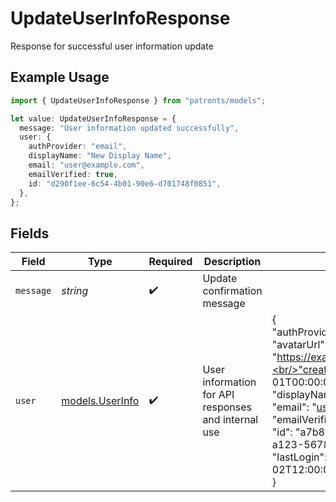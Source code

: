 # UpdateUserInfoResponse

Response for successful user information update

## Example Usage

```typescript
import { UpdateUserInfoResponse } from "patronts/models";

let value: UpdateUserInfoResponse = {
  message: "User information updated successfully",
  user: {
    authProvider: "email",
    displayName: "New Display Name",
    email: "user@example.com",
    emailVerified: true,
    id: "d290f1ee-6c54-4b01-90e6-d701748f0851",
  },
};
```

## Fields

| Field                                                                                                                                                                                                                                                                           | Type                                                                                                                                                                                                                                                                            | Required                                                                                                                                                                                                                                                                        | Description                                                                                                                                                                                                                                                                     | Example                                                                                                                                                                                                                                                                         |
| ------------------------------------------------------------------------------------------------------------------------------------------------------------------------------------------------------------------------------------------------------------------------------- | ------------------------------------------------------------------------------------------------------------------------------------------------------------------------------------------------------------------------------------------------------------------------------- | ------------------------------------------------------------------------------------------------------------------------------------------------------------------------------------------------------------------------------------------------------------------------------- | ------------------------------------------------------------------------------------------------------------------------------------------------------------------------------------------------------------------------------------------------------------------------------- | ------------------------------------------------------------------------------------------------------------------------------------------------------------------------------------------------------------------------------------------------------------------------------- |
| `message`                                                                                                                                                                                                                                                                       | *string*                                                                                                                                                                                                                                                                        | :heavy_check_mark:                                                                                                                                                                                                                                                              | Update confirmation message                                                                                                                                                                                                                                                     |                                                                                                                                                                                                                                                                                 |
| `user`                                                                                                                                                                                                                                                                          | [models.UserInfo](../models/userinfo.md)                                                                                                                                                                                                                                        | :heavy_check_mark:                                                                                                                                                                                                                                                              | User information for API responses and internal use                                                                                                                                                                                                                             | {<br/>"authProvider": "email",<br/>"avatarUrl": "https://example.com/avatar.jpg",<br/>"createdAt": "2023-01-01T00:00:00",<br/>"displayName": "John Doe",<br/>"email": "user@example.com",<br/>"emailVerified": true,<br/>"id": "a7b8c9d0-1234-5678-a123-567890123456",<br/>"lastLogin": "2023-01-02T12:00:00"<br/>} |